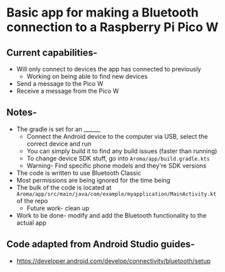 # Basic app for making a Bluetooth connection to a Raspberry Pi Pico W

## Current capabilities-  
* Will only connect to devices the app has connected to previously  
    * Working on being able to find new devices
* Send a message to the Pico W  
* Receive a message from the Pico W  

## Notes-  
* The gradle is set for an ______  
    * Connect the Android device to the computer via USB, select the correct device and run
    * You can simply build it to find any build issues (faster than running)
    * To change device SDK stuff, go into ```Aroma/app/build.gradle.kts```
    * Warning- Find specific phone models and they're SDK versions
* The code is written to use Bluetooth Classic  
* Most permissions are being ignored for the time being
* The bulk of the code is located at ```Aroma/app/src/main/java/com/example/myapplication/MainActivity.kt``` of the repo
    * Future work- clean up
* Work to be done- modify and add the Bluetooth functionality to the actual app

## Code adapted from Android Studio guides-
* https://developer.android.com/develop/connectivity/bluetooth/setup 
